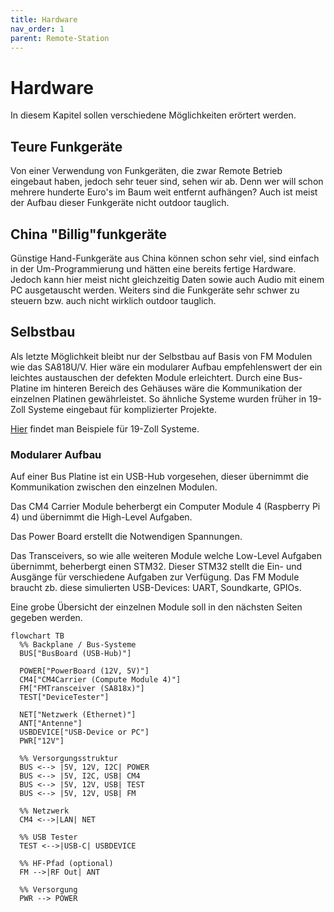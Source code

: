 ```yaml
---
title: Hardware
nav_order: 1
parent: Remote-Station
---
```


# Hardware

In diesem Kapitel sollen verschiedene Möglichkeiten erörtert werden.

## Teure Funkgeräte

Von einer Verwendung von Funkgeräten, die zwar Remote Betrieb eingebaut haben, jedoch sehr teuer sind, sehen wir ab.
Denn wer will schon mehrere hunderte Euro's im Baum weit entfernt aufhängen?
Auch ist meist der Aufbau dieser Funkgeräte nicht outdoor tauglich.

## China "Billig"funkgeräte

Günstige Hand-Funkgeräte aus China können schon sehr viel, sind einfach in der Um-Programmierung und hätten eine bereits fertige Hardware.
Jedoch kann hier meist nicht gleichzeitig Daten sowie auch Audio mit einem PC ausgetauscht werden.
Weiters sind die Funkgeräte sehr schwer zu steuern bzw. auch nicht wirklich outdoor tauglich.

## Selbstbau

Als letzte Möglichkeit bleibt nur der Selbstbau auf Basis von FM Modulen wie das SA818U/V.
Hier wäre ein modularer Aufbau empfehlenswert der ein leichtes austauschen der defekten Module erleichtert.
Durch eine Bus-Platine im hinteren Bereich des Gehäuses wäre die Kommunikation der einzelnen Platinen gewährleistet.
So ähnliche Systeme wurden früher in 19-Zoll Systeme eingebaut für komplizierter Projekte.

[Hier](https://merath.com/19-zoll-technik) findet man Beispiele für 19-Zoll Systeme.

### Modularer Aufbau

Auf einer Bus Platine ist ein USB-Hub vorgesehen, dieser übernimmt die Kommunikation zwischen den einzelnen Modulen.

Das CM4 Carrier Module beherbergt ein Computer Module 4 (Raspberry Pi 4) und übernimmt die High-Level Aufgaben.

Das Power Board erstellt die Notwendigen Spannungen.

Das Transceivers, so wie alle weiteren Module welche Low-Level Aufgaben übernimmt, beherbergt einen STM32.
Dieser STM32 stellt die Ein- und Ausgänge für verschiedene Aufgaben zur Verfügung.
Das FM Module braucht zb. diese simulierten USB-Devices: UART, Soundkarte, GPIOs.

Eine grobe Übersicht der einzelnen Module soll in den nächsten Seiten gegeben werden.

```mermaid
flowchart TB
  %% Backplane / Bus-Systeme
  BUS["BusBoard (USB-Hub)"]

  POWER["PowerBoard (12V, 5V)"]
  CM4["CM4Carrier (Compute Module 4)"]
  FM["FMTransceiver (SA818x)"]
  TEST["DeviceTester"]

  NET["Netzwerk (Ethernet)"]
  ANT["Antenne"]
  USBDEVICE["USB-Device or PC"]
  PWR["12V"]

  %% Versorgungsstruktur
  BUS <--> |5V, 12V, I2C| POWER
  BUS <--> |5V, I2C, USB| CM4
  BUS <--> |5V, 12V, USB| TEST
  BUS <--> |5V, 12V, USB| FM

  %% Netzwerk
  CM4 <-->|LAN| NET

  %% USB Tester
  TEST <-->|USB-C| USBDEVICE

  %% HF-Pfad (optional)
  FM -->|RF Out| ANT

  %% Versorgung
  PWR --> POWER
```
